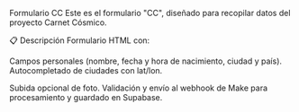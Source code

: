Formulario CC
Este es el formulario "CC", diseñado para recopilar datos del proyecto Carnet Cósmico.

📋 Descripción
Formulario HTML con:

Campos personales (nombre, fecha y hora de nacimiento, ciudad y país).
Autocompletado de ciudades con lat/lon.

Subida opcional de foto.
Validación y envío al webhook de Make para procesamiento y guardado en Supabase.
